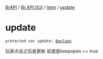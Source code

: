 [BrAPI](../../index.md) / [Br.API.GUI](../index.md) / [Item](index.md) / [update](./update.md)

# update

`protected var update: `[`Boolean`](https://kotlinlang.org/api/latest/jvm/stdlib/kotlin/-boolean/index.html)

玩家点击之后是更新 前提是keepopen == true

